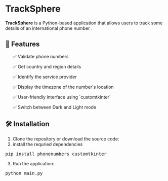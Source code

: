 # TrackSphere
**TrackSphere** is a Python-based application that allows users to track some details of an international phone number .

## 🚀 Features  
<ul>✅ Validate phone numbers</ul>  
<ul>✅ Get country and region details </ul> 
<ul>✅ Identify the service provider</ul>    
<ul>✅ Display the timezone of the number's location</ul> 
<ul>✅ User-friendly interface using `customtkinter`</ul>  
<ul>✅ Switch between Dark and Light mode </ul>  


## 🛠️ Installation
1. Clone the repository or download the source code:  
2. install the requried dependencies    
<pre>pip install phonenumbers customtkinter</pre>
3. Run the application:
<pre>python main.py</pre>
